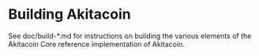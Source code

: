 Building Akitacoin
================

See doc/build-*.md for instructions on building the various
elements of the Akitacoin Core reference implementation of Akitacoin.
